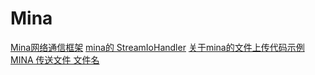 # Mina

[Mina网络通信框架](http://www.jianshu.com/p/fa4451f889dc)
[mina的 StreamIoHandler](http://brucexx.iteye.com/blog/583606)
[关于mina的文件上传代码示例](http://qyhdt.iteye.com/blog/673488)
[MINA 传送文件 文件名](http://blog.csdn.net/huaye2007/article/details/7737487)
